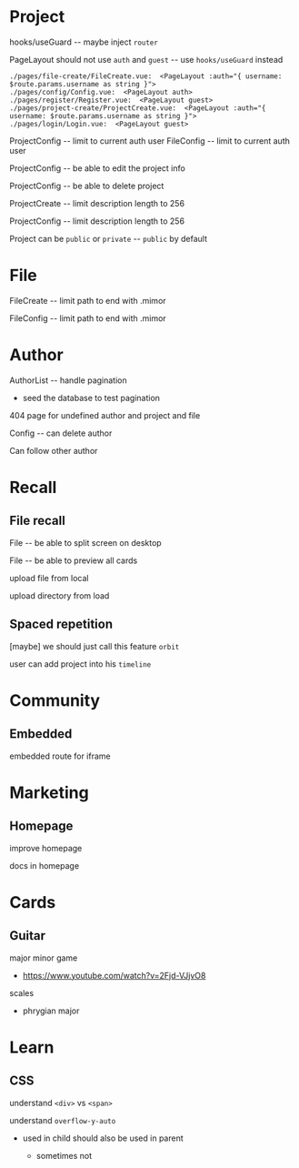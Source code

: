 # Project

hooks/useGuard -- maybe inject `router`

PageLayout should not use `auth` and `guest` -- use `hooks/useGuard` instead

```
./pages/file-create/FileCreate.vue:  <PageLayout :auth="{ username: $route.params.username as string }">
./pages/config/Config.vue:  <PageLayout auth>
./pages/register/Register.vue:  <PageLayout guest>
./pages/project-create/ProjectCreate.vue:  <PageLayout :auth="{ username: $route.params.username as string }">
./pages/login/Login.vue:  <PageLayout guest>
```

ProjectConfig -- limit to current auth user
FileConfig -- limit to current auth user

ProjectConfig -- be able to edit the project info

ProjectConfig -- be able to delete project

ProjectCreate -- limit description length to 256

ProjectConfig -- limit description length to 256

Project can be `public` or `private` -- `public` by default

# File

FileCreate -- limit path to end with .mimor

FileConfig -- limit path to end with .mimor

# Author

AuthorList -- handle pagination

- seed the database to test pagination

404 page for undefined author and project and file

Config -- can delete author

Can follow other author

# Recall

## File recall

File -- be able to split screen on desktop

File -- be able to preview all cards

upload file from local

upload directory from load

## Spaced repetition

[maybe] we should just call this feature `orbit`

user can add project into his `timeline`

# Community

## Embedded

embedded route for iframe

# Marketing

## Homepage

improve homepage

docs in homepage

# Cards

## Guitar

major minor game

- https://www.youtube.com/watch?v=2Fjd-VJjvO8

scales

- phrygian major

# Learn

## CSS

understand `<div>` vs `<span>`

understand `overflow-y-auto`

- used in child should also be used in parent

  - sometimes not
